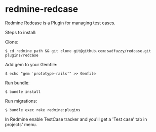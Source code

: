 redmine-redcase
===============

Redmine Redcase is a Plugin for managing test cases.

Steps to install: 


Clone:
```
$ cd redmine_path && git clone git@github.com:sadfuzzy/redcase.git plugins/redcase
```

Add gem to your Gemfile:
```
$ echo "gem 'prototype-rails'" >> Gemfile 
```

Run bundle:
```
$ bundle install
```

Run migrations:
```
$ bundle exec rake redmine:plugins 
```

In Redmine enable TestCase tracker and you'll get a 'Test case' tab in projects' menu.
